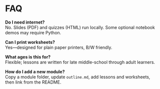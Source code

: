 # FAQ

**Do I need internet?**  
No. Slides (PDF) and quizzes (HTML) run locally. Some optional notebook demos may require Python.

**Can I print worksheets?**  
Yes—designed for plain paper printers, B/W friendly.

**What ages is this for?**  
Flexible; lessons are written for late middle-school through adult learners.

**How do I add a new module?**  
Copy a module folder, update `outline.md`, add lessons and worksheets, then link from the README.
